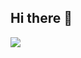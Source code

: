 ## Hi there 👋

<!--
**Luizfg21/Luizfg21** is a ✨ _special_ ✨ repository because its `README.md` (this file) appears on your GitHub profile.

Here are some ideas to get you started:

- 🔭 I’m currently working on ...
- 🌱 I’m currently learning ...
- 👯 I’m looking to collaborate on ...
- 🤔 I’m looking for help with ...
- 💬 Ask me about ...
- 📫 How to reach me: ...
- 😄 Pronouns: ...
- ⚡ Fun fact: ...
-->
![](![b73e4c7d-1136-46cb-bfed-b1eca7800309](https://github.com/user-attachments/assets/a1af4c7b-82e8-467d-bd9e-b329be7f5b75)
)
